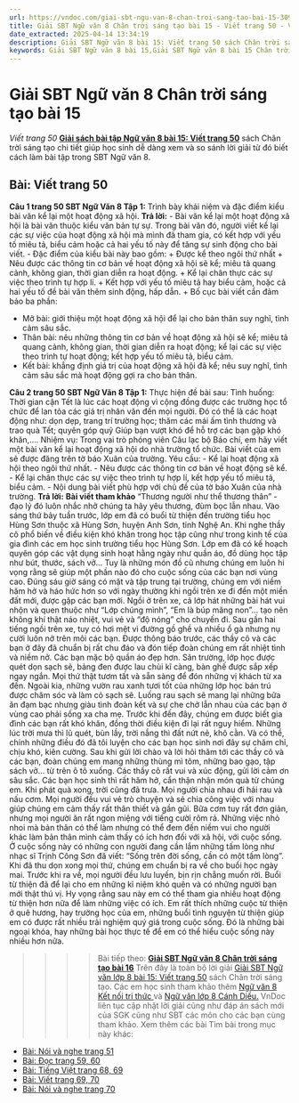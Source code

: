 ```yaml
---
url: https://vndoc.com/giai-sbt-ngu-van-8-chan-troi-sang-tao-bai-15-309425
title: Giải SBT Ngữ văn 8 Chân trời sáng tạo bài 15 - Viết trang 50 - VnDoc.com
date_extracted: 2025-04-14 13:34:19
description: Giải SBT Ngữ văn 8 bài 15: Viết trang 50 sách Chân trời sáng tạo có đáp án chi tiết cho các bạn cùng tham khảo.
keywords: Giải SBT Ngữ văn 8 bài 15,Giải SBT Ngữ văn 8 bài 15 Chân trời sáng tạo,Giải sách bài tập Ngữ văn CTST lớp 8,Ngữ văn lớp 8 Chân trời sáng tạo,giải bài tập ngữ văn lớp 8,bài Viết trang 50,giải SBT ngữ văn 8 CTST trang 5,giải SBT ngữ văn 8 CTST trang 6,giải SBT ngữ văn 8 CTST trang 7,giải SBT ngữ văn 8 CTST trang 8
---
```


# Giải SBT Ngữ văn 8 Chân trời sáng tạo bài 15
 _Viết trang 50_
[**Giải sách bài tập Ngữ văn 8 bài 15: Viết trang 50**](<https://vndoc.com/giai-sbt-ngu-van-8-chan-troi-sang-tao-bai-15-309425>) sách Chân trời sáng tạo chi tiết giúp học sinh dễ dàng xem và so sánh lời giải từ đó biết cách làm bài tập trong SBT Ngữ văn 8.
## **Bài: Viết trang 50**
**Câu 1 trang 50 SBT Ngữ Văn 8 Tập 1:** Trình bày khái niệm và đặc điểm kiểu bài văn kể lại một hoạt động xã hội.
**Trả lời:**
\- Bài văn kể lại một hoạt động xã hội là bài văn thuộc kiểu văn bản tự sự. Trong bài văn đó, người viết kể lại các sự việc của hoạt động xã hội mà mình đã tham gia, có kết hợp với yếu tố miêu tả, biểu cảm hoặc cả hai yếu tố này để tăng sự sinh động cho bài viết.
\- Đặc điểm của kiểu bài này bao gồm:
\+ Được kể theo ngôi thứ nhất
\+ Nêu được các thông tin cơ bản về hoạt động xã hội sẽ kể; miêu tả quang cảnh, không gian, thời gian diễn ra hoạt động.
\+ Kể lại chân thực các sự việc theo trình tự hợp lí.
\+ Kết hợp với yếu tố miêu tả hay biểu cảm, hoặc cả hai yếu tố đề bài văn thêm sinh động, hấp dẫn.
\+ Bố cục bài viết cần đảm bảo ba phần:
  * Mở bài: giới thiệu một hoạt động xã hội để lại cho bản thân suy nghĩ, tình cảm sâu sắc.
  * Thân bài: nêu những thông tin cơ bản về hoạt động xã hội sẽ kể; miêu tả quang cảnh, không gian, thời gian diễn ra hoạt động; kể lại các sự việc theo trình tự hoạt động; kết hợp yếu tố miêu tả, biểu cảm.
  * Kết bài: khẳng định giá trị của hoạt động xã hội đã kể; nêu suy nghĩ, tình cảm sâu sắc mà hoạt động gợi ra cho bản thân.

**Câu 2 trang 50 SBT Ngữ Văn 8 Tập 1:** Thực hiện đề bài sau:
Tình huống: Thời gian cận Tết là lúc các hoạt động vì cộng đồng được các trường học tổ chức để lan tỏa các giá trị nhân văn đến mọi người. Đó có thể là các hoạt động như: dọn dẹp, trang trí trường học; thăm các mái ấm tình thương và trao quà Tết; quyên góp quỹ Giúp bạn vượt khó để hỗ trợ các bạn gặp khó khăn,….
Nhiệm vụ: Trong vai trò phóng viên Câu lạc bộ Báo chí, em hãy viết một bài văn kể lại hoạt động xã hội do nhà trường tổ chức. Bài viết của em sẽ được đăng trên tờ báo Xuân của trường.
Yêu cầu:
\- Kể lại hoạt động xã hội theo ngôi thứ nhất.
\- Nêu được các thông tin cơ bản về hoạt động sẽ kể.
\- Kể lại chân thực các sự việc theo trình tự hợp lí, kết hợp yếu tố miêu tả, biểu cảm.
\- Nội dung bài viết phù hợp với chủ đề của tờ báo Xuân của nhà trường.
**Trả lời:**
**Bài viết tham khảo**
“Thương người như thể thương thân” - đạo lý đó luôn nhắc nhở chúng ta hãy yêu thương, đùm bọc lẫn nhau. Vào sáng thứ bảy tuần trước, lớp em đã có buổi từ thiện đến trường tiểu học Hùng Sơn thuộc xã Hùng Sơn, huyện Anh Sơn, tỉnh Nghệ An.
Khi nghe thầy cô phổ biến về điều kiện khó khăn trong học tập cũng như trong kinh tế của gia đình các em học sinh trường tiểu học Hùng Sơn. Lớp em đã có kế hoạch quyên góp các vật dụng sinh hoạt hằng ngày như quần áo, đồ dùng học tập như bút, thước, sách vở… Tuy là những món đồ cũ nhưng chúng em luôn hi vọng rằng sẽ giúp một phần nào đó cho cuộc sống của các bạn nơi vùng cao.
Đúng sáu giờ sáng có mặt và tập trung tại trường, chúng em với niềm hăm hở và háo hức hơn so với ngày thường khi ngồi trên xe đi đến một miền đất mới, được gặp các bạn mới. Ngồi ở trên xe, cả lớp hát những bài hát vui nhộn và quen thuộc như “Lớp chúng mình”, “Em là búp măng non”… tạo nên không khí thật náo nhiệt, vui vẻ và “độ nóng” cho chuyến đi. Sau gần hai tiếng ngồi trên xe, tuy có hơi mệt vì đường gồ ghề và nhiều ổ gà nhưng nụ cười luôn nở trên môi các bạn. Được thông báo trước, các thầy cô và các bạn ở đây đã chuẩn bị rất chu đáo và đón tiếp đoàn chúng em rất nhiệt tình và niềm nở. Các bạn mặc bộ quần áo đẹp hơn. Sân trường, lớp học được quét dọn sạch sẽ, bảng đen được lau chùi kĩ càng, bàn ghế được sắp xếp ngay ngắn.
Mọi thứ thật tươm tất và sẵn sàng để đón những vị khách từ xa đến. Ngoài kia, những vườn rau xanh tươi tốt của những lớp học bán trú được chăm sóc và làm cỏ sạch sẽ. Luống rau sạch sẽ mang lại những bữa ăn đạm bạc nhưng giàu tình đoàn kết và sự che chở lẫn nhau của các bạn ở vùng cao phải sống xa cha mẹ. Trước khi đến đây, chúng em được biết gia đình các bạn rất khó khăn, đồng thời điều kiện đi lại rất nguy hiểm. Những lúc trời mưa thì lũ quét, bùn lầy, trời nắng thì đất nứt nẻ, khô cằn. Và có thể, chính những điều đó đã tôi luyện cho các bạn học sinh nơi đây sự chăm chỉ, chịu khó, kiên cường.
Sau khi gửi lời chào và lời hỏi thăm tới các thầy cô và các bạn, đoàn chúng em mang những thùng mì tôm, những bao gạo, tập sách vở… từ trên ô tô xuống. Các thầy cô rất vui và xúc động, gửi lời cảm ơn sâu sắc. Các bạn học sinh thì rất hăm hở, cẩn thận nhận món quà từ chúng em. Khi phát quà xong, trời cũng đã trưa. Mọi người chia nhau đi hái rau và nấu cơm. Mọi người đều vui vẻ trò chuyện và sẻ chia công việc với nhau giúp chúng em cảm thấy rất thân thiết và gần gũi. Bữa cơm tuy rất đơn giản, nhưng mọi người ăn rất ngon miệng với tiếng cười rôm rả.
Những việc nhỏ nhoi mà bản thân có thể làm nhưng có thể đem đến niềm vui cho người khác làm bản thân mình cảm thấy có ích hơn đối với xã hội, với cuộc sống. Ở cuộc sống này có những con người đang cần lắm những tấm lòng như nhạc sĩ Trịnh Công Sơn đã viết: “Sống trên đời sống, cần có một tấm lòng”.
Khi đã thu dọn xong mọi thứ, chúng em chuẩn bị ra về cho buổi học ngày mai. Trước khi ra về, mọi người đều lưu luyến, bịn rịn chẳng muốn rời. Buổi từ thiện đã để lại cho em những kỉ niệm khó quên và có những người bạn mới thật thú vị. Hy vọng rằng sau này em có thể tham gia nhiều hoạt động từ thiện hơn nữa để làm những việc có ích.
Em rất thích những cuộc từ thiện ở quê hương, hay trường học của em, những buổi tình nguyện từ thiện giúp em có được rất nhiều trải nghiệm quý giá trong cuộc sống. Đó là những bài ngoại khóa, hay những bài học thực tế để em có thể hiểu cuộc sống này nhiều hơn nữa.
>>>> Bài tiếp theo: **[Giải SBT Ngữ văn 8 Chân trời sáng tạo bài 16](<https://vndoc.com/giai-sbt-ngu-van-8-chan-troi-sang-tao-bai-16-309431>)**
Trên đây là toàn bộ lời giải [Giải SBT Ngữ văn lớp 8 bài 15: Viết trang 50](<https://vndoc.com/giai-sbt-ngu-van-8-chan-troi-sang-tao-bai-15-309425>) sách Chân trời sáng tạo. Các em học sinh tham khảo thêm [Ngữ văn 8 Kết nối tri thức ](<https://vndoc.com/ngu-van-8-ket-noi-tri-thuc>)và [Ngữ văn lớp 8 Cánh Diều.](<https://vndoc.com/ngu-van-8-canh-dieu>) VnDoc liên tục cập nhật lời giải cũng như đáp án sách mới của SGK cũng như SBT các môn cho các bạn cùng tham khảo.
Xem thêm các bài Tìm bài trong mục này khác:
  * [Bài: Nói và nghe trang 51](</giai-sbt-ngu-van-8-chan-troi-sang-tao-bai-16-309431>)
  * [Bài: Đọc trang 59, 60](</giai-sbt-ngu-van-8-chan-troi-sang-tao-bai-17-309451>)
  * [Bài: Tiếng Việt trang 68, 69](</giai-sbt-ngu-van-8-chan-troi-sang-tao-bai-18-309452>)
  * [Bài: Viết trang 69, 70](</giai-sbt-ngu-van-8-chan-troi-sang-tao-bai-19-309454>)
  * [Bài: Nói và nghe trang 70](</giai-sbt-ngu-van-8-chan-troi-sang-tao-bai-20-309455>)

